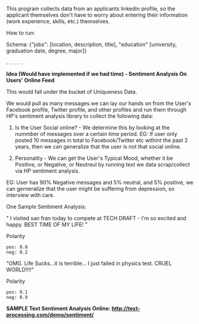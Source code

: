 This program collects data from an applicants linkedin profile, so the applicant themselves don't have to worry about entering their information (work experience, skills, etc.) themselves.

How to run:


Schema:
{"jobs": [location, description, title], "education" [university, graduation date, degree, major]}












.
.
.
.
.
.






**Idea (Would have implemented if we had time) - Sentiment Analysis On Users' Online Feed**

This would fall under the bucket of Uniqueness Data.

We would pull as many messages we can lay our hands on from the User's Facebook profile, Twitter profile, and other profiles and run them through HP's sentiment analysis library to collect the following data:

1) Is the User Social online? - We determine this by looking at the nummber of messages over a certain time period.
   EG: If user only posted 10 messages in total to Facebook/Twitter etc withint the past 2 years, then we can generalize that the user is not that social online.


2) Personality - We can get the User's Typical Mood, whether it be Positive, or Negative, or Neutreul by running text we data scrap/collect via HP sentiment analysis.

  EG: User has 90% Negative messages and 5% neutral, and 5%  positive, we can gerneralize that the user might be suffering from depression, so interview with care.
  
  
  One Sample Sentiment Analysis:
  
 " I visited san fran today to compete at TECH DRAFT - I'm so excited and happy. BEST TIME OF MY LIFE! "
 
  Polarity

    pos: 0.8
    neg: 0.2 
    
"OMG. Life Sucks...it is terrible... I just failed in physics test. CRUEL WORLD!!!!"

Polarity

    pos: 0.1
    neg: 0.9 


**SAMPLE Text Sentiment Analysis Online: http://text-processing.com/demo/sentiment/**
  
  

